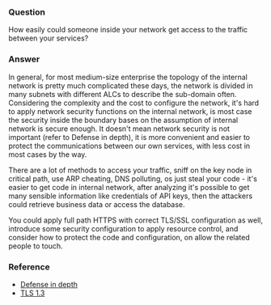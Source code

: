 ### Question

How easily could someone inside your network get access to the traffic between your services?

### Answer

In general, for most medium-size enterprise the topology of the internal network is pretty much complicated these days, the network is divided in many subnets with different ALCs to describe the sub-domain often.  Considering the complexity and the cost to configure the network, it's hard to apply network security functions on the internal network, is most case the security inside the boundary bases on the assumption of internal network is secure enough.  It doesn't mean network security is not important (refer to Defense in depth), it is more convenient and easier to protect the communications between our own services, with less cost in most cases by the way.

There are a lot of methods to access your traffic, sniff on the key node in critical path, use ARP cheating, DNS polluting, os just steal your code - it's easier to get code in internal network, after analyzing it's possible to get many sensible information like credentials of API keys, then the attackers could retrieve business data or access the database.

You could apply full path HTTPS with correct TLS/SSL configuration as well, introduce some security configuration to apply resource control, and consider how to protect the code and configuration, on allow the related people to touch.

### Reference

- [Defense in depth](https://en.wikipedia.org/wiki/Defense_in_depth_(computing))
- [TLS 1.3](https://tools.ietf.org/html/rfc8446)

